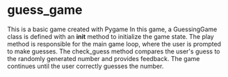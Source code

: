 # guess_game
This is a basic game created with Pygame
In this game, a GuessingGame class is defined with an __init__ method to initialize the game state. The play method is responsible for the main game loop, where the user is prompted to make guesses. The check_guess method compares the user's guess to the randomly generated number and provides feedback. The game continues until the user correctly guesses the number.
